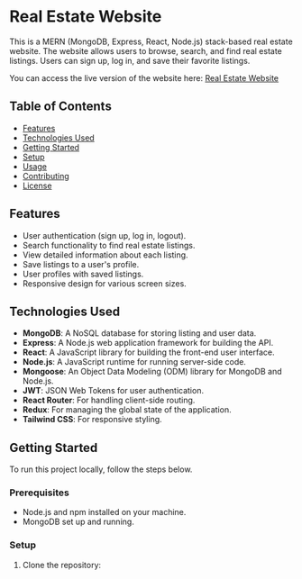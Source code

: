 # Real Estate Website

This is a MERN (MongoDB, Express, React, Node.js) stack-based real estate website. The website allows users to browse, search, and find real estate listings. Users can sign up, log in, and save their favorite listings.

You can access the live version of the website here: [Real Estate Website](https://real-estate-client-tau.vercel.app/)

## Table of Contents

- [Features](#features)
- [Technologies Used](#technologies-used)
- [Getting Started](#getting-started)
- [Setup](#setup)
- [Usage](#usage)
- [Contributing](#contributing)
- [License](#license)

## Features

- User authentication (sign up, log in, logout).
- Search functionality to find real estate listings.
- View detailed information about each listing.
- Save listings to a user's profile.
- User profiles with saved listings.
- Responsive design for various screen sizes.

## Technologies Used

- **MongoDB**: A NoSQL database for storing listing and user data.
- **Express**: A Node.js web application framework for building the API.
- **React**: A JavaScript library for building the front-end user interface.
- **Node.js**: A JavaScript runtime for running server-side code.
- **Mongoose**: An Object Data Modeling (ODM) library for MongoDB and Node.js.
- **JWT**: JSON Web Tokens for user authentication.
- **React Router**: For handling client-side routing.
- **Redux**: For managing the global state of the application.
- **Tailwind CSS**: For responsive styling.

## Getting Started

To run this project locally, follow the steps below.

### Prerequisites

- Node.js and npm installed on your machine.
- MongoDB set up and running.

### Setup

1. Clone the repository:

